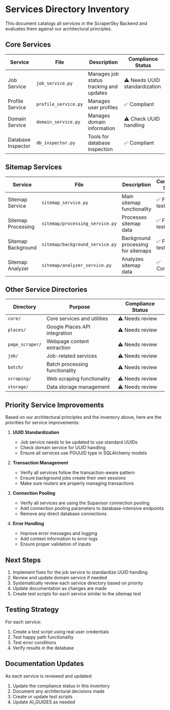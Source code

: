 # Services Directory Inventory

This document catalogs all services in the ScraperSky Backend and evaluates them against our architectural principles.

## Core Services

| Service            | File                 | Description                             | Compliance Status             |
| ------------------ | -------------------- | --------------------------------------- | ----------------------------- |
| Job Service        | `job_service.py`     | Manages job status tracking and updates | ⚠️ Needs UUID standardization |
| Profile Service    | `profile_service.py` | Manages user profiles                   | ✅ Compliant                  |
| Domain Service     | `domain_service.py`  | Manages domain information              | ⚠️ Check UUID handling        |
| Database Inspector | `db_inspector.py`    | Tools for database inspection           | ✅ Compliant                  |

## Sitemap Services

| Service            | File                            | Description                        | Compliance Status   |
| ------------------ | ------------------------------- | ---------------------------------- | ------------------- |
| Sitemap Service    | `sitemap_service.py`            | Main sitemap functionality         | ✅ Fixed and tested |
| Sitemap Processing | `sitemap/processing_service.py` | Processes sitemap data             | ✅ Fixed and tested |
| Sitemap Background | `sitemap/background_service.py` | Background processing for sitemaps | ✅ Fixed and tested |
| Sitemap Analyzer   | `sitemap/analyzer_service.py`   | Analyzes sitemap data              | ✅ Compliant        |

## Other Service Directories

| Directory       | Purpose                        | Compliance Status |
| --------------- | ------------------------------ | ----------------- |
| `core/`         | Core services and utilities    | ⚠️ Needs review   |
| `places/`       | Google Places API integration  | ⚠️ Needs review   |
| `page_scraper/` | Webpage content extraction     | ⚠️ Needs review   |
| `job/`          | Job-related services           | ⚠️ Needs review   |
| `batch/`        | Batch processing functionality | ⚠️ Needs review   |
| `scraping/`     | Web scraping functionality     | ⚠️ Needs review   |
| `storage/`      | Data storage management        | ⚠️ Needs review   |

## Priority Service Improvements

Based on our architectural principles and the inventory above, here are the priorities for service improvements:

1. **UUID Standardization**

   - Job service needs to be updated to use standard UUIDs
   - Check domain service for UUID handling
   - Ensure all services use PGUUID type in SQLAlchemy models

2. **Transaction Management**

   - Verify all services follow the transaction-aware pattern
   - Ensure background jobs create their own sessions
   - Make sure routers are properly managing transactions

3. **Connection Pooling**

   - Verify all services are using the Supavisor connection pooling
   - Add connection pooling parameters to database-intensive endpoints
   - Remove any direct database connections

4. **Error Handling**
   - Improve error messages and logging
   - Add context information to error logs
   - Ensure proper validation of inputs

## Next Steps

1. Implement fixes for the job service to standardize UUID handling
2. Review and update domain service if needed
3. Systematically review each service directory based on priority
4. Update documentation as changes are made
5. Create test scripts for each service similar to the sitemap test

## Testing Strategy

For each service:

1. Create a test script using real user credentials
2. Test happy path functionality
3. Test error conditions
4. Verify results in the database

## Documentation Updates

As each service is reviewed and updated:

1. Update the compliance status in this inventory
2. Document any architectural decisions made
3. Create or update test scripts
4. Update AI_GUIDES as needed